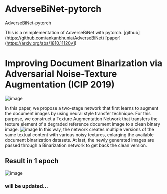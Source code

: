 # AdverseBiNet-pytorch
 AdverseBiNet-pytorch

This is a reimplementation of AdverseBiNet with pytorch. 
[github] (https://github.com/ankanbhunia/AdverseBiNet)
[paper] (https://arxiv.org/abs/1810.11120v1)


# Improving Document Binarization via Adversarial Noise-Texture Augmentation (ICIP 2019)
![image](https://user-images.githubusercontent.com/102145595/199649484-7f67c7e8-e09b-4d9f-905a-1b9fe8224357.png)

In this paper, we propose a two-stage network that first learns to augment the document images by using neural style transfer technique. For this purpose, we construct a Texture Augmentation Network that transfers the texture element of a degraded reference document image to a clean binary image.
![image](https://user-images.githubusercontent.com/102145595/199648230-9e47cc9f-3b1b-4e41-83af-c0141f598e12.png)
In this way, the network creates multiple versions of the same textual content with various noisy textures, enlarging the available document binarization datasets. At last, the newly generated images are passed through a Binarization network to get back the clean version.











## Result in 1 epoch 
![image](https://user-images.githubusercontent.com/102145595/199649542-dd84e72c-c5ae-48df-b6f9-70b44caf00a8.png)

### will be updated...
